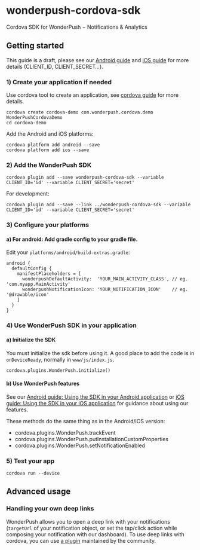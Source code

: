 # wonderpush-cordova-sdk

Cordova SDK for WonderPush − Notifications &amp; Analytics

## Getting started

This guide is a draft, please see our [Android guide](https://www.wonderpush.com/docs/android/getting-started) and [iOS guide](https://www.wonderpush.com/docs/ios/getting-started) for more details (CLIENT_ID, CLIENT_SECRET…).

### 1) Create your application if needed

Use cordova tool to create an application, see [cordova guide](https://cordova.apache.org/docs/en/latest/guide/cli/) for more details.

```
cordova create cordova-demo com.wonderpush.cordova.demo WonderPushCordovaDemo
cd cordova-demo
```

Add the Android and iOS platforms:

```
cordova platform add android --save
cordova platform add ios --save
```

### 2) Add the WonderPush SDK

```
cordova plugin add --save wonderpush-cordova-sdk --variable CLIENT_ID='id' --variable CLIENT_SECRET='secret'
```

For development:

```
cordova plugin add --save --link ../wonderpush-cordova-sdk --variable CLIENT_ID='id' --variable CLIENT_SECRET='secret'
```

### 3) Configure your platforms

#### a) For android: Add gradle config to your gradle file.

Edit your `platforms/android/build-extras.gradle`:

```
android {
  defaultConfig {
    manifestPlaceholders = [
      wonderpushDefaultActivity:  'YOUR_MAIN_ACTIVITY_CLASS', // eg. 'com.myapp.MainActivity'
      wonderpushNotificationIcon: 'YOUR_NOTIFICATION_ICON'    // eg. '@drawable/icon'
    ]
  }
}
```

### 4) Use WonderPush SDK in your application

#### a) Initialize the SDK

You must initialize the sdk before using it. A good place to add the code is in `onDeviceReady`, normally in `www/js/index.js`.

```
cordova.plugins.WonderPush.initialize()
```

#### b) Use WonderPush features

See our [Android guide: Using the SDK in your Android application](https://www.wonderpush.com/docs/android/getting-started#android-getting-started-using-sdk) or [iOS guide: Using the SDK in your iOS application](https://www.wonderpush.com/docs/ios/getting-started#ios-getting-started-using-sdk) for guidance about using our features.

These methods do the same thing as in the Android/iOS version:

- cordova.plugins.WonderPush.trackEvent
- cordova.plugins.WonderPush.putInstallationCustomProperties
- cordova.plugins.WonderPush.setNotificationEnabled

### 5) Test your app

```
cordova run --device
```

## Advanced usage

### Handling your own deep links

WonderPush allows you to open a deep link with your notifications (`targetUrl` of your notification object, or set the tap/click action while composing your notification with our dashboard).
To use deep links with cordova, you can use [a plugin](https://github.com/EddyVerbruggen/Custom-URL-scheme) maintained by the community.
